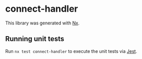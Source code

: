 # connect-handler

This library was generated with [Nx](https://nx.dev).

## Running unit tests

Run `nx test connect-handler` to execute the unit tests via [Jest](https://jestjs.io).
